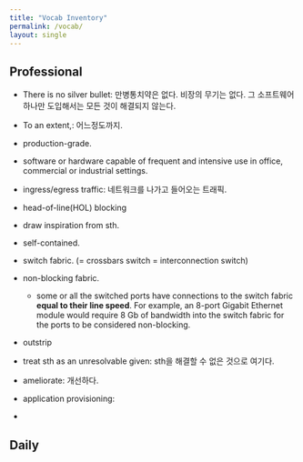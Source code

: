 ```yaml
---
title: "Vocab Inventory"
permalink: /vocab/
layout: single
---
```


## Professional
- There is no silver bullet: 만병통치약은 없다. 비장의 무기는 없다. 그 소프트웨어 하나만 도입해서는 모든 것이 해결되지 않는다.
- To an extent,: 어느정도까지. 
- production-grade.
 - software or hardware capable of frequent and intensive use in office, commercial or industrial settings.
- ingress/egress traffic: 네트워크를 나가고 들어오는 트래픽. 
- head-of-line(HOL) blocking
- draw inspiration from sth.
- self-contained.
- switch fabric. (= crossbars switch = interconnection switch)

- non-blocking fabric.
  - some or all the switched ports have connections to the switch fabric **equal to their line speed**. For example, an 8-port Gigabit Ethernet module would require 8 Gb of bandwidth into the switch fabric for the ports to be considered non-blocking.
- outstrip
- treat sth as an unresolvable given: sth을 해결할 수 없은 것으로 여기다.
- ameliorate: 개선하다.
- application provisioning: 
- 


## Daily 
